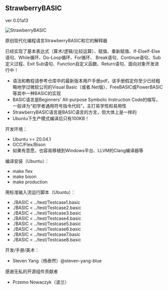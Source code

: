 ## **StrawberryBASIC**
ver 0.01a13

![StrawberryBASIC](https://gitee.com/steven-yang-blue/strawberry-basic/raw/master/STRAWBERRY-BASIC.png)

原创现代化编程语言StrawberryBASIC和它的解释器

已经实现了基本表达式（算术/逻辑/比较运算）、赋值、重新赋值、If-ElseIf-Else语句、While循环、Do-Loop循环、For循环、
Break语句、Continue语句、Sub定义过程、Exit Sub语句、Function自定义函数、Return语句、面向对象开发进行中！

- 语法和教程请参考仓库中的最新版本用户手册pdf，该手册假定你至少已经粗略地学过微软公司的Visual Basic（或者.Net版）、FreeBASIC或PowerBASIC等其中一种BASIC的实现
- BASIC语言是Beginners' All-purpose Symbolic Instruction Code的缩写，一般译为“初学者通用符号指令代码”，主打易学性和易用性
- StrawberryBASIC语言是BASIC语言的方言，但大体上是一样的
- Ubuntu下生产模式编译后只有100KB！

开发环境：

- Ubuntu >= 20.04.1
- GCC/Flex/Bison
- 如果有意愿，也容易移植到Windows平台、LLVM的Clang编译器等

编译安装（Ubuntu）：

- make flex
- make bison
- make production

用标准输入流运行脚本（Ubuntu）：

- ./BASIC < ../test/Testcase1.basic
- ./BASIC < ../test/Testcase2.basic
- ./BASIC < ../test/Testcase3.basic
- ./BASIC < ../test/Testcase4.basic
- ./BASIC < ../test/Testcase5.basic
- ./BASIC < ../test/Testcase6.basic
- ./BASIC < ../test/Testcase7.basic
- ./BASIC < ../test/Testcase8.basic

开发/手册/美术：

- Steven Yang（杨泰然）@steven-yang-blue

感谢无私的开源组件贡献者

- Przemo Nowaczyk（波兰）

